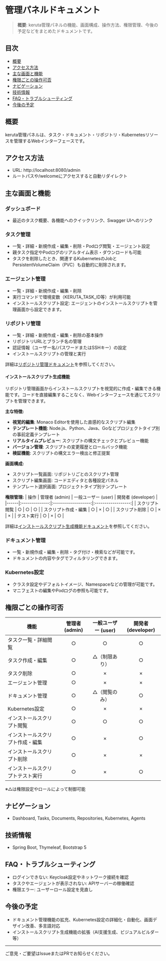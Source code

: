 # 管理パネルドキュメント

> **概要**: keruta管理パネルの機能、画面構成、操作方法、権限管理、今後の予定などをまとめたドキュメントです。

## 目次
- [概要](#概要)
- [アクセス方法](#アクセス方法)
- [主な画面と機能](#主な画面と機能)
- [権限ごとの操作可否](#権限ごとの操作可否)
- [ナビゲーション](#ナビゲーション)
- [技術情報](#技術情報)
- [FAQ・トラブルシューティング](#faqトラブルシューティング)
- [今後の予定](#今後の予定)

## 概要
keruta管理パネルは、タスク・ドキュメント・リポジトリ・Kubernetesリソースを管理するWebインターフェースです。

## アクセス方法
- URL: http://localhost:8080/admin
- ルートパスや/welcomeにアクセスすると自動リダイレクト

## 主な画面と機能
### ダッシュボード
- 最近のタスク概要、各機能へのクイックリンク、Swagger UIへのリンク

### タスク管理
- 一覧・詳細・新規作成・編集・削除・Podログ閲覧・エージェント設定
- 親タスク指定やPodログのリアルタイム表示・ダウンロードも可能
- タスクを削除したとき、関連するKubernetesのJobとPersistentVolumeClaim（PVC）も自動的に削除されます。

### エージェント管理
- 一覧・詳細・新規作成・編集・削除
- 実行コマンドで環境変数（KERUTA_TASK_ID等）が利用可能
- インストールスクリプト設定: エージェントのインストールスクリプトを管理画面から設定できます。

### リポジトリ管理
- 一覧・詳細・新規作成・編集・削除の基本操作
- リポジトリURLとブランチ名の管理
- 認証情報（ユーザー名/パスワードまたはSSHキー）の設定
- インストールスクリプトの管理と実行

詳細は[リポジトリ管理ドキュメント](./repositoryManagement.md)を参照してください。

#### インストールスクリプト生成機能
リポジトリ管理画面からインストールスクリプトを視覚的に作成・編集できる機能です。コードを直接編集することなく、Webインターフェースを通じてスクリプトを管理できます。

**主な特徴:**
- **視覚的編集**: Monaco Editorを使用した直感的なスクリプト編集
- **テンプレート機能**: Node.js、Python、Java、Goなどプロジェクトタイプ別の事前定義テンプレート
- **リアルタイムプレビュー**: スクリプトの構文チェックとプレビュー機能
- **バージョン管理**: スクリプトの変更履歴とロールバック機能
- **検証機能**: スクリプトの構文エラー検出と修正提案

**画面構成:**
- スクリプト一覧画面: リポジトリごとのスクリプト管理
- スクリプト編集画面: コードエディタと各種設定パネル
- テンプレート選択画面: プロジェクトタイプ別テンプレート

**権限管理:**
| 操作 | 管理者 (admin) | 一般ユーザー (user) | 開発者 (developer) |
|------|:--------------:|:-------------------:|:------------------:|
| スクリプト閲覧 | ○ | ○ | ○ |
| スクリプト作成・編集 | ○ | × | ○ |
| スクリプト削除 | ○ | × | × |
| テスト実行 | ○ | × | ○ |

詳細は[インストールスクリプト生成機能ドキュメント](./adminPanelScriptGenerator.md)を参照してください。

### ドキュメント管理
- 一覧・新規作成・編集・削除・タグ付け・検索などが可能です。
- ドキュメントの内容やタグでフィルタリングできます。

### Kubernetes設定
- クラスタ設定やデフォルトイメージ、Namespaceなどの管理が可能です。
- マニフェストの編集やPodログの参照も可能です。

## 権限ごとの操作可否
| 機能             | 管理者 (admin) | 一般ユーザー (user) | 開発者 (developer) |
|------------------|:--------------:|:-------------------:|:------------------:|
| タスク一覧・詳細閲覧 |      ○         |         ○           |         ○          |
| タスク作成・編集   |      ○         |         △（制限あり）|         ○          |
| タスク削除         |      ○         |         ×           |         ×          |
| エージェント管理   |      ○         |         ×           |         ×          |
| ドキュメント管理   |      ○         |         △（閲覧のみ）|         ○          |
| Kubernetes設定    |      ○         |         ×           |         ×          |
| インストールスクリプト閲覧 | ○ | ○ | ○ |
| インストールスクリプト作成・編集 | ○ | × | ○ |
| インストールスクリプト削除 | ○ | × | × |
| インストールスクリプトテスト実行 | ○ | × | ○ |

※△は権限設定やロールによって制御可能

## ナビゲーション
- Dashboard, Tasks, Documents, Repositories, Kubernetes, Agents

## 技術情報
- Spring Boot, Thymeleaf, Bootstrap 5

## FAQ・トラブルシューティング
- ログインできない: Keycloak設定やネットワーク接続を確認
- タスクやエージェントが表示されない: APIサーバーの稼働確認
- 権限エラー: ユーザーロール設定を見直し

## 今後の予定
- ドキュメント管理機能の拡充、Kubernetes設定の詳細化・自動化、画面デザイン改善、多言語対応
- インストールスクリプト生成機能の拡張（AI支援生成、ビジュアルビルダー等）

---
ご意見・ご要望はIssueまたはPRでお知らせください。
